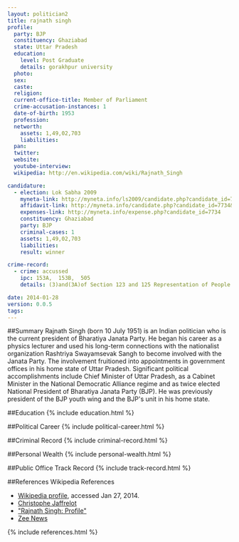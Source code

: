 ```yaml
---
layout: politician2
title: rajnath singh
profile: 
  party: BJP
  constituency: Ghaziabad
  state: Uttar Pradesh
  education: 
    level: Post Graduate
    details: gorakhpur university
  photo: 
  sex: 
  caste: 
  religion: 
  current-office-title: Member of Parliament
  crime-accusation-instances: 1
  date-of-birth: 1953
  profession: 
  networth: 
    assets: 1,49,02,703
    liabilities: 
  pan: 
  twitter: 
  website: 
  youtube-interview: 
  wikipedia: http://en.wikipedia.com/wiki/Rajnath_Singh

candidature: 
  - election: Lok Sabha 2009
    myneta-link: http://myneta.info/ls2009/candidate.php?candidate_id=7734
    affidavit-link: http://myneta.info/candidate.php?candidate_id=7734&scan=original
    expenses-link: http://myneta.info/expense.php?candidate_id=7734
    constituency: Ghaziabad 
    party: BJP
    criminal-cases: 1
    assets: 1,49,02,703
    liabilities: 
    result: winner 

crime-record: 
  - crime: accussed
    ipc: 153A,  153B,  505
    details: (3)and(3A)of Section 123 and 125 Representation of People Act,Case No.265/7, Police Station Hajrat Ganj Lucknow 

date: 2014-01-28
version: 0.0.5
tags: 
---
```

##Summary
Rajnath Singh (born 10 July 1951) is an Indian politician who is the current president of Bharatiya Janata Party. He began his career as a physics lecturer and used his long-term connections with the nationalist organization Rashtriya Swayamsevak Sangh to become involved with the Janata Party. The involvement fruitioned into appointments in government offices in his home state of Uttar Pradesh. Significant political accomplishments include Chief Minister of Uttar Pradesh, as a Cabinet Minister in the National Democratic Alliance regime and as twice elected National President of Bharatiya Janata Party (BJP). He was previously president of the BJP youth wing and the BJP's unit in his home state.




##Education
{% include education.html %}


##Political Career
{% include political-career.html %}


##Criminal Record
{% include criminal-record.html %}


##Personal Wealth
{% include personal-wealth.html %}


##Public Office Track Record
{% include track-record.html %}


##References
Wikipedia References
- [Wikipedia profile]({{page.profile.wikipedia}}), accessed Jan 27, 2014.
- [Christophe Jaffrelot][wiki1]
- ["Rajnath Singh: Profile"][wiki2]
- [Zee News][wiki3]

[wiki1]: http://books.google.co.in/books?id=OAkW94DtUMAC&pg=PA489
[wiki2]: http://www.zeenews.com/znnew/articles.asp?rep=2&aid=264537&sid=ARC
[wiki3]: /wiki/Zee_News


{% include references.html %}